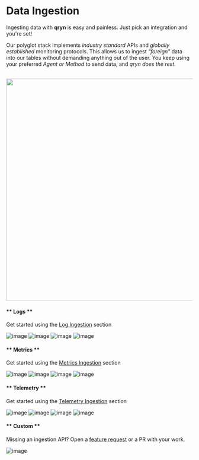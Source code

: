 # Data Ingestion

Ingesting data with **qryn** is easy and painless. Just pick an integration and you're set!

Our polyglot stack implements _industry standard_ APIs and _globally established_ monitoring protocols. This allows us to ingest _"foreign"_ data into our tables without demanding anything out of the user. You keep using your preferred _Agent or Method_ to send data, and _qryn does the rest_.

<br />

<img src="https://user-images.githubusercontent.com/1423657/184487816-fcc86e34-0395-4927-8ceb-33c2ad3e63d4.gif" width=600 />


<!-- tabs:start -->

#### ** Logs **

Get started using the [Log Ingestion](logs/ingestion.md) section

![image](https://user-images.githubusercontent.com/1423657/184496222-ca95d80c-906f-4c77-a963-86f0b27a56b0.png ':size=100')
![image](https://user-images.githubusercontent.com/1423657/184496304-4f35a365-efdc-4dca-9771-6b7b1deb9ae3.png ':size=100')
![image](https://user-images.githubusercontent.com/1423657/184496174-aca323dd-f40e-489a-a584-fa7348c0eab0.png ':size=100')
![image](https://avatars.githubusercontent.com/u/54801242?s=200&v=4 ':size=100')


#### ** Metrics **

Get started using the [Metrics Ingestion](metrics/ingestion.md) section

![image](https://user-images.githubusercontent.com/1423657/184496222-ca95d80c-906f-4c77-a963-86f0b27a56b0.png ':size=100')
![image](https://user-images.githubusercontent.com/1423657/184496973-9f46e551-872d-4a25-877c-51a2e5f53e84.png ':size=100')
![image](https://user-images.githubusercontent.com/1423657/184496174-aca323dd-f40e-489a-a584-fa7348c0eab0.png ':size=100')
![image](https://avatars.githubusercontent.com/u/54801242?s=200&v=4 ':size=100')

#### ** Telemetry **

Get started using the [Telemetry Ingestion](telemetry/ingestion.md) section

![image](https://user-images.githubusercontent.com/1423657/184496222-ca95d80c-906f-4c77-a963-86f0b27a56b0.png ':size=100')
![image](https://user-images.githubusercontent.com/1423657/184494381-15d20f5d-3d52-411b-9064-dfd2ccea7c1c.png ':size=100')
![image](https://user-images.githubusercontent.com/1423657/184494438-17d7ceb0-a62a-4819-9b1c-43d7f0baf802.png ':size=100')
![image](https://avatars.githubusercontent.com/u/54801242?s=200&v=4 ':size=100')

#### ** Custom **

Missing an ingestion API? Open a [feature request](https://github.com/metrico/qryn/issues) or a PR with your work.

![image](https://user-images.githubusercontent.com/1423657/184502410-eacd247e-e046-4cdb-9e0c-39411e02d734.png ':size=100')

<!-- tabs:end -->
